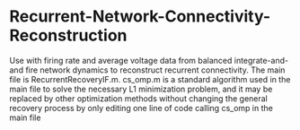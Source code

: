 # Recurrent-Network-Connectivity-Reconstruction
Use with firing rate and average voltage data from balanced integrate-and-and fire network dynamics to reconstruct recurrent connectivity.
The main file is RecurrentRecoveryIF.m. cs_omp.m is a standard algorithm used in the main file to solve the necessary L1 minimization problem, and it 
may be replaced by other optimization methods without changing the general recovery process by only editing one line of code calling cs_omp in the main file

